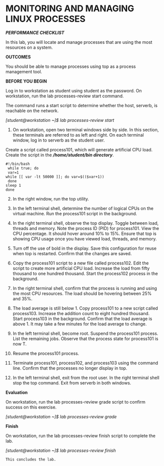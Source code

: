 # MONITORING AND MANAGING LINUX PROCESSES #


***PERFORMANCE CHECKLIST*** 

In this lab, you will locate and manage processes that are using the most resources on a system. 

**OUTCOMES**

You should be able to manage processes using top as a process management tool.

**BEFORE YOU BEGIN** 

Log in to workstation as student using student as the password. 
On workstation, run the lab processes-review start command.

The command runs a start script to determine whether the host, serverb, is reachable on the network. 

*[student@workstation ~]$ lab processes-review start* 

1. On workstation, open two terminal windows side by side. In this section, these terminals are referred to as left and right. On each terminal window, log in to serverb as the student user.

Create a script called process101, which will generate artificial CPU load. Create the script in the ***/home/student/bin directory***. 

    #!/bin/bash 
     while true; do 
     var=1 
    while [[ var -lt 50000 ]]; do var=$(($var+1)) 
     done 
    sleep 1 
    done

2. In the right window, run the top utility.

3. In the left terminal shell, determine the number of logical CPUs on the virtual machine. Run the process101 script in the background.

4. In the right terminal shell, observe the top display. Toggle between load, threads and memory. Note the process ID (PID) for process101. View the CPU percentage. It should hover around 10% to 15%. Ensure that top is showing CPU usage once you have viewed load, threads, and memory.

5. Turn off the use of bold in the display. Save this configuration for reuse when top is restarted. Confirm that the changes are saved.

6. Copy the process101 script to a new file called process102. Edit the script to create more artificial CPU load. Increase the load from fifty thousand to one hundred thousand. Start the process102 process in the background.

7. In the right terminal shell, confirm that the process is running and using the most CPU resources. The load should be hovering between 25% and 35%.

8. The load average is still below 1. Copy process101 to a new script called process103. Increase the addition count to eight hundred thousand. Start process103 in the background. Confirm that the load average is above 1. It may take a few minutes for the load average to change.

9. In the left terminal shell, become root. Suspend the process101 process. List the remaining jobs. Observe that the process state for process101 is now T.

10. Resume the process101 process.

11. Terminate process101, process102, and process103 using the command line. Confirm that the processes no longer display in top.

12. In the left terminal shell, exit from the root user. In the right terminal shell stop the top command. Exit from serverb in both windows.

**Evaluation** 

On workstation, run the lab processes-review grade script to confirm success on this exercise.

*[student@workstation ~]$ lab processes-review grade* 

**Finish** 

On workstation, run the lab processes-review finish script to complete the lab. 

*[student@workstation ~]$ lab processes-review finish*

    This concludes the lab.

